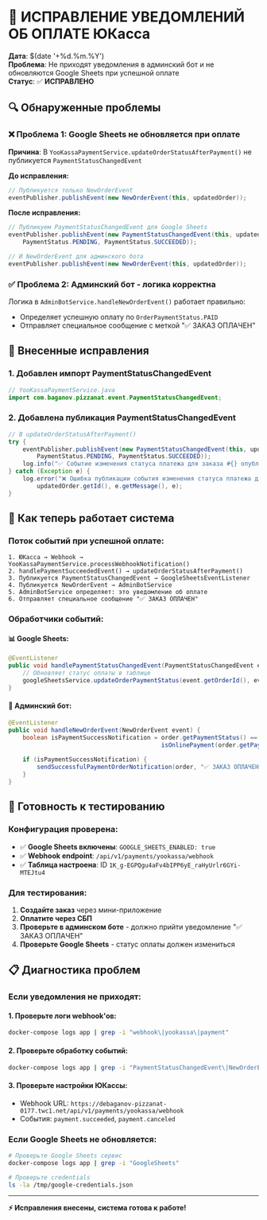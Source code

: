# 🚨 ИСПРАВЛЕНИЕ УВЕДОМЛЕНИЙ ОБ ОПЛАТЕ ЮКасса

**Дата**: $(date '+%d.%m.%Y')  
**Проблема**: Не приходят уведомления в админский бот и не обновляются Google Sheets при успешной оплате  
**Статус**: ✅ **ИСПРАВЛЕНО**

## 🔍 Обнаруженные проблемы

### ❌ Проблема 1: Google Sheets не обновляется при оплате
**Причина**: В `YooKassaPaymentService.updateOrderStatusAfterPayment()` не публикуется `PaymentStatusChangedEvent`

**До исправления:**
```java
// Публикуется только NewOrderEvent
eventPublisher.publishEvent(new NewOrderEvent(this, updatedOrder));
```

**После исправления:**
```java
// Публикуем PaymentStatusChangedEvent для Google Sheets
eventPublisher.publishEvent(new PaymentStatusChangedEvent(this, updatedOrder.getId(), 
    PaymentStatus.PENDING, PaymentStatus.SUCCEEDED));

// И NewOrderEvent для админского бота
eventPublisher.publishEvent(new NewOrderEvent(this, updatedOrder));
```

### ✅ Проблема 2: Админский бот - логика корректна
Логика в `AdminBotService.handleNewOrderEvent()` работает правильно:
- Определяет успешную оплату по `OrderPaymentStatus.PAID`
- Отправляет специальное сообщение с меткой "✅ ЗАКАЗ ОПЛАЧЕН"

## 🔧 Внесенные исправления

### 1. Добавлен импорт PaymentStatusChangedEvent
```java
// YooKassaPaymentService.java
import com.baganov.pizzanat.event.PaymentStatusChangedEvent;
```

### 2. Добавлена публикация PaymentStatusChangedEvent
```java
// В updateOrderStatusAfterPayment()
try {
    eventPublisher.publishEvent(new PaymentStatusChangedEvent(this, updatedOrder.getId(), 
        PaymentStatus.PENDING, PaymentStatus.SUCCEEDED));
    log.info("✅ Событие изменения статуса платежа для заказа #{} опубликовано", updatedOrder.getId());
} catch (Exception e) {
    log.error("❌ Ошибка публикации события изменения статуса платежа для заказа #{}: {}", 
        updatedOrder.getId(), e.getMessage(), e);
}
```

## 🎯 Как теперь работает система

### Поток событий при успешной оплате:
```
1. ЮКасса → Webhook → YooKassaPaymentService.processWebhookNotification()
2. handlePaymentSucceededEvent() → updateOrderStatusAfterPayment()
3. Публикуется PaymentStatusChangedEvent → GoogleSheetsEventListener
4. Публикуется NewOrderEvent → AdminBotService
5. AdminBotService определяет: это уведомление об оплате
6. Отправляет специальное сообщение "✅ ЗАКАЗ ОПЛАЧЕН"
```

### Обработчики событий:

#### 📊 Google Sheets:
```java
@EventListener
public void handlePaymentStatusChangedEvent(PaymentStatusChangedEvent event) {
    // Обновляет статус оплаты в таблице
    googleSheetsService.updateOrderPaymentStatus(event.getOrderId(), event.getNewStatus());
}
```

#### 🤖 Админский бот:
```java
@EventListener
public void handleNewOrderEvent(NewOrderEvent event) {
    boolean isPaymentSuccessNotification = order.getPaymentStatus() == OrderPaymentStatus.PAID && 
                                           isOnlinePayment(order.getPaymentMethod());
    
    if (isPaymentSuccessNotification) {
        sendSuccessfulPaymentOrderNotification(order, "✅ ЗАКАЗ ОПЛАЧЕН");
    }
}
```

## 🚀 Готовность к тестированию

### Конфигурация проверена:
- ✅ **Google Sheets включены**: `GOOGLE_SHEETS_ENABLED: true`  
- ✅ **Webhook endpoint**: `/api/v1/payments/yookassa/webhook`
- ✅ **Таблица настроена**: ID `1K_g-EGPQgu4aFv4bIPP6yE_raHyUrlr6GYi-MTEJtu4`

### Для тестирования:
1. **Создайте заказ** через мини-приложение
2. **Оплатите через СБП** 
3. **Проверьте в админском боте** - должно прийти уведомление "✅ ЗАКАЗ ОПЛАЧЕН"
4. **Проверьте Google Sheets** - статус оплаты должен измениться

## 📋 Диагностика проблем

### Если уведомления не приходят:

#### 1. Проверьте логи webhook'ов:
```bash
docker-compose logs app | grep -i "webhook\|yookassa\|payment"
```

#### 2. Проверьте обработку событий:
```bash
docker-compose logs app | grep -i "PaymentStatusChangedEvent\|NewOrderEvent"
```

#### 3. Проверьте настройки ЮКассы:
- Webhook URL: `https://debaganov-pizzanat-0177.twc1.net/api/v1/payments/yookassa/webhook`
- События: `payment.succeeded`, `payment.canceled`

### Если Google Sheets не обновляется:
```bash
# Проверьте Google Sheets сервис
docker-compose logs app | grep -i "GoogleSheets"

# Проверьте credentials
ls -la /tmp/google-credentials.json
```

---

**⚡ Исправления внесены, система готова к работе!**
